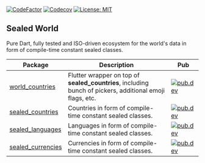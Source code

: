 [![CodeFactor](https://www.codefactor.io/repository/github/tsinis/sealed_world/badge)](https://www.codefactor.io/repository/github/tsinis/sealed_world)
[![Codecov](https://codecov.io/github/tsinis/sealed_world/branch/main/graph/badge.svg)](https://app.codecov.io/github/tsinis/sealed_world/flags)
[![License: MIT](https://img.shields.io/badge/License-MIT-yellow.svg)](https://opensource.org/licenses/MIT)

## Sealed World

Pure Dart, fully tested and ISO-driven ecosystem for the world's data in form of compile-time constant sealed classes.

| Package | Description                                  | Pub |
| ------- | -------------------------------------------- | --- |
| [world_countries](<https://github.com/tsinis/sealed_world/tree/main/packages/world_countries>) | Flutter wrapper on top of **sealed_countries**, including bunch of pickers, additional emoji flags, etc. | [![pub.dev](https://img.shields.io/pub/v/world_countries.svg)](https://pub.dev/packages/world_countries) |
| [sealed_countries](<https://github.com/tsinis/sealed_world/tree/main/packages/sealed_countries>) | Countries in form of compile-time constant sealed classes. | [![pub.dev](https://img.shields.io/pub/v/sealed_countries.svg)](https://pub.dev/packages/sealed_countries) |
| [sealed_languages](<https://github.com/tsinis/sealed_world/tree/main/packages/sealed_languages>) | Languages in form of compile-time constant sealed classes. | [![pub.dev](https://img.shields.io/pub/v/sealed_languages.svg)](https://pub.dev/packages/sealed_languages) |
| [sealed_currencies](<https://github.com/tsinis/sealed_world/tree/main/packages/sealed_currencies>) | Currencies in form of compile-time constant sealed classes. | [![pub.dev](https://img.shields.io/pub/v/sealed_currencies.svg)](https://pub.dev/packages/sealed_currencies) |
